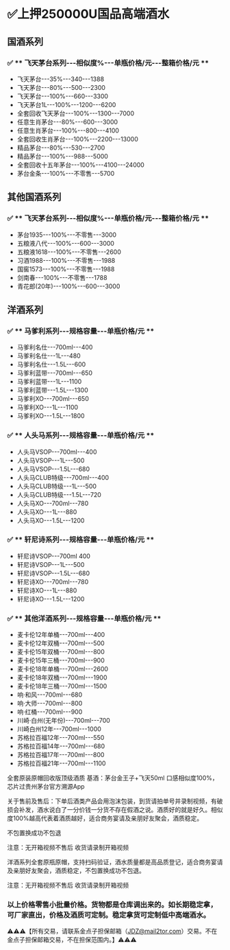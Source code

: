 # ✅上押250000U国品高端酒水


## 国酒系列
### ✅ ** 飞天茅台系列---相似度%---单瓶价格/元---整箱价格/元 **
- 飞天茅台---35%---340---1388
- 飞天茅台---80%---500---2300
- 飞天茅台---100%---660---3300
- 飞天茅台1L---100%---1200---6200
- 全套回收飞天茅台---100%---1300---7000
- 任意生肖茅台---80%---600---3000
- 任意生肖茅台---100%---800---4100
- 全套回收生肖茅台---100%---2200---13000
- 精品茅台---80%---530---2700
- 精品茅台---100%---988---5000
- 全套回收十五年茅台---100%---4100---24000
- 茅台金条---100%---不零售---5700
## 其他国酒系列
### ✅ ** 飞天茅台系列---相似度%---单瓶价格/元---整箱价格/元 **
- 茅台1935---100%---不零售---3000
- 五粮液八代---100%---600---3000
- 五粮液1618---100%---不零售---2600
- 习酒1988---100%---不零售---1988
- 国窖1573---100%---不零售---1988
- 剑南春---100%---不零售---1788
- 青花郎(20年)---100%---600---3000


## 洋酒系列
### ✅ ** 马爹利系列---规格容量---单瓶价格/元 **
- 马爹利名仕---700ml---400
- 马爹利名仕---1L---480
- 马爹利名仕---1.5L---600
- 马爹利蓝带---700ml---650
- 马爹利蓝带---1L---1100
- 马爹利蓝带---1.5L---1300
- 马爹利XO---700ml---650
- 马爹利XO---1L---1100
- 马爹利XO---1.5L---1800
### ✅ ** 人头马系列---规格容量---单瓶价格/元 **
- 人头马VSOP---700ml---400
- 人头马VSOP---1L---500
- 人头马VSOP---1.5L---680
- 人头马CLUB特级---700ml---400
- 人头马CLUB特级---1L---500
- 人头马CLUB特级---1.5L---720
- 人头马XO---700ml---780
- 人头马XO---1L---880
- 人头马XO---1.5L---1200
### ✅ ** 轩尼诗系列---规格容量---单瓶价格/元 **
- 轩尼诗VSOP---700ml	400
- 轩尼诗VSOP---1L---500
- 轩尼诗VSOP---1.5L---680
- 轩尼诗XO---700ml---780
- 轩尼诗XO---1L---880
- 轩尼诗XO---1.5L---1200
### ✅ ** 其他洋酒系列---规格容量---单瓶价格/元 **
- 麦卡伦12年单桶---700ml---400
- 麦卡伦12年双桶---700ml---500
- 麦卡伦15年双桶---700ml---800
- 麦卡伦15年三桶---700ml---900
- 麦卡伦18年单桶---700ml---2600
- 麦卡伦18年双桶---700ml---1900
- 麦卡伦18年三桶---700ml---1500
- 响·和风---700ml---680
- 响·大师---700ml---800
- 响·红桶---700ml---900
- 川崎·白州(无年份)---700ml---700
- 川崎白州12年---700ml---1000
- 苏格拉百福12年---700ml---550
- 苏格拉百福14年---700ml---680
- 苏格拉百福17年---700ml---800
- 苏格拉百福21年---700ml---1100



全套原装原帽回收版顶级酒质
基酒：茅台金王子+飞天50ml
口感相似度100%，芯片过贵州茅台官方溯源App

关于售前及售后：下单后酒类产品会用泡沫包装，到货请拍单号并录制视频，有破损会补发，酒水说白了一分价钱一分货不存在假酒之说。酒质好的就是好久。相似度100%越高代表着酒质越好，适合商务宴请及亲朋好友聚会，酒质稳定。

不包置换成功不包退

注意：无开箱视频不售后  收货请录制开箱视频

洋酒系列全套原瓶原帽，支持扫码验证，酒水质量都是高品质登记，适合商务宴请及亲朋好友聚会，酒质稳定，不包置换成功不包退。

注意：无开箱视频不售后  收货请录制开箱视频

### 以上价格零售小批量价格。货物都是仓库调出来的。如长期稳定拿，可厂家直出，价格及酒质可定制。稳定拿货可定制低中高端酒水。

⚠️⚠️⚠️【所有交易，请联系金点子担保邮箱（JDZ@mail2tor.com）交易。不在金点子担保邮箱交易，不在担保范围内。】⚠️⚠️⚠️

